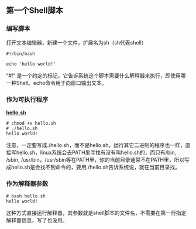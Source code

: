 ## 第一个Shell脚本

### 编写脚本
打开文本编辑器，新建一个文件，扩展名为sh（sh代表shell）
```shell
#!/bin/bash
 
echo 'hello world!'
```
“#!” 是一个约定的标记，它告诉系统这个脚本需要什么解释器来执行，即使用哪一种Shell。echo命令用于向窗口输出文本。

### 作为可执行程序
**[hello.sh](code/hello.sh)**
```shell
# chmod +x hello.sh
# ./hello.sh
hello world!
```
注意，一定要写成./hello.sh，而不是hello.sh。运行其它二进制的程序也一样，直接写hello.sh，linux系统会去PATH里寻找有没有叫hello.sh的，而只有/bin, /sbin, /usr/bin，/usr/sbin等在PATH里，你的当前目录通常不在PATH里，所以写成hello.sh是会找不到命令的，要用./hello.sh告诉系统说，就在当前目录找。

### 作为解释器参数
```shell
# bash hello.sh
hello world!
```
这种方式直接运行解释器，其参数就是shell脚本的文件名，不需要在第一行指定解释器信息，写了也没用。
